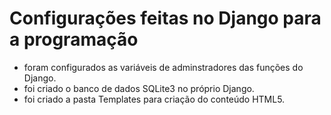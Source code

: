 # Configurações feitas no Django para a programação

- foram configurados as variáveis de adminstradores das funções do Django.
- foi criado o banco de dados SQLite3 no próprio Django.
- foi criado a pasta Templates para criação do conteúdo HTML5.
